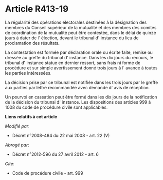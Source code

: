 # Article R413-19

La régularité des opérations électorales destinées à la désignation des membres du Conseil supérieur de la mutualité et des
membres des comités de coordination de la mutualité peut être contestée, dans le délai de quinze jours à dater de l'
élection, devant le tribunal d' instance du lieu de proclamation des résultats. 

La contestation est formée par déclaration orale ou écrite faite, remise ou dressée au greffe du tribunal d' instance. Dans
les dix jours du recours, le tribunal d' instance statue en dernier ressort, sans frais ni forme de procédure et sur simple
avertissement donné trois jours à l' avance à toutes les parties intéressées. 

La décision prise par ce tribunal est notifiée dans les trois jours par le greffe aux parties par lettre recommandée avec
demande d' avis de réception. 

Un pourvoi en cassation peut être formé dans les dix jours de la notification de la décision du tribunal d' instance. Les
dispositions des articles 999 à 1008 du code de procédure civile sont applicables.

**Liens relatifs à cet article**

_Modifié par_:

  - Décret n°2008-484 du 22 mai 2008 - art. 22 (V)

_Abrogé par_:

  - Décret n°2012-596 du 27 avril 2012 - art. 6

_Cite_:

  - Code de procédure civile - art. 999
